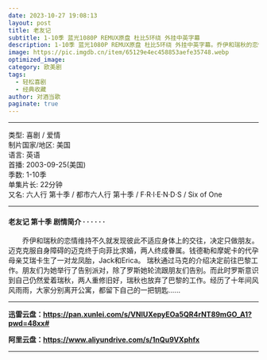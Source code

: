 ```yaml
---
date: 2023-10-27 19:08:13
layout: post
title: 老友记
subtitle: 1-10季 蓝光1080P REMUX原盘 杜比5环绕 外挂中英字幕
description: 1-10季 蓝光1080P REMUX原盘 杜比5环绕 外挂中英字幕。乔伊和瑞秋的恋情维持不久就发现彼此不适应身体上的交往，决定只做朋友。迈克克服自身障碍的迈克终于向菲比求婚，两人终成眷属。钱德勒和摩妮卡的代孕母亲艾瑞卡生了一对龙凤胎，Jack和Erica...
image: https://pic.imgdb.cn/item/65129e4ec458853aefe35748.webp
optimized_image: 
category: 欧美剧
tags:
  - 轻松喜剧
  - 经典收藏
author: 对酒当歌
paginate: true
---
```


---

类型: 喜剧 / 爱情  
制片国家/地区: 美国  
语言: 英语  
首播: 2003-09-25(美国)  
季数: 1-10季  
单集片长: 22分钟  
又名: 六人行 第十季 / 都市六人行 第十季 / F·R·I·E·N·D·S / Six of One  

---

#### 老友记 第十季 剧情简介 · · · · · ·

　　乔伊和瑞秋的恋情维持不久就发现彼此不适应身体上的交往，决定只做朋友。迈克克服自身障碍的迈克终于向菲比求婚，两人终成眷属。钱德勒和摩妮卡的代孕母亲艾瑞卡生了一对龙凤胎，Jack和Erica。 瑞秋通过马克的介绍决定前往巴黎工作。朋友们为她举行了告别派对，除了罗斯她轮流跟朋友们告别。而此时罗斯意识到自己仍然爱着瑞秋，两人重修旧好，瑞秋也放弃了巴黎的工作。经历了十年间风风雨雨，大家分别离开公寓，都留下自己的一把钥匙......

---

**迅雷云盘：<https://pan.xunlei.com/s/VNlUXepyEOa5QR4rNT89mGO_A1?pwd=48xx#>**

**阿里云盘：<https://www.aliyundrive.com/s/1nQu9VXphfx>**

---
